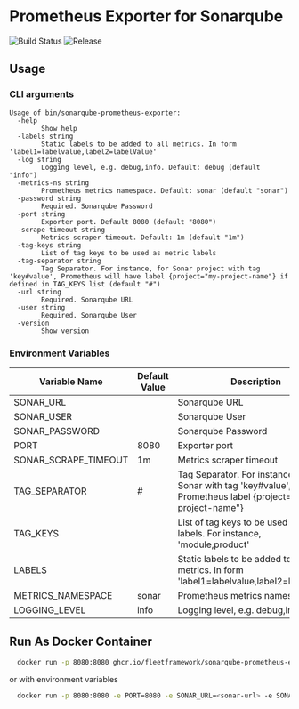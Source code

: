 # Prometheus Exporter for Sonarqube

![Build Status](https://github.com/fleetframework/sonarqube-prometheus-exporter/actions/workflows/build.yml/badge.svg)
![Release](https://img.shields.io/github/v/release/fleetframework/sonarqube-prometheus-exporter)

## Usage

### CLI arguments

```
Usage of bin/sonarqube-prometheus-exporter:
  -help
        Show help
  -labels string
        Static labels to be added to all metrics. In form 'label1=labelvalue,label2=labelValue'
  -log string
        Logging level, e.g. debug,info. Default: debug (default "info")
  -metrics-ns string
        Prometheus metrics namespace. Default: sonar (default "sonar")
  -password string
        Required. Sonarqube Password
  -port string
        Exporter port. Default 8080 (default "8080")
  -scrape-timeout string
        Metrics scraper timeout. Default: 1m (default "1m")
  -tag-keys string
        List of tag keys to be used as metric labels
  -tag-separator string
        Tag Separator. For instance, for Sonar project with tag 'key#value', Prometheus will have label {project="my-project-name"} if defined in TAG_KEYS list (default "#")
  -url string
        Required. Sonarqube URL
  -user string
        Required. Sonarqube User
  -version
        Show version
```

### Environment Variables
| Variable Name        | Default Value | Description                                                                                               |
|----------------------|---------------|-----------------------------------------------------------------------------------------------------------|
| SONAR_URL            |               | Sonarqube URL                                                                                             |
| SONAR_USER           |               | Sonarqube User                                                                                            |
| SONAR_PASSWORD       |               | Sonarqube Password                                                                                        |
| PORT                 | 8080          | Exporter port                                                                                             |
| SONAR_SCRAPE_TIMEOUT | 1m            | Metrics scraper timeout                                                                                   |
| TAG_SEPARATOR        | #             | Tag Separator. For instance, for Sonar with tag 'key#value', Prometheus label {project="my-project-name"} |
| TAG_KEYS             |               | List of tag keys to be used as metric labels. For instance, 'module,product'                              |
| LABELS               |               | Static labels to be added to all metrics. In form 'label1=labelvalue,label2=labelValue'                   |
| METRICS_NAMESPACE    | sonar         | Prometheus metrics namespace                                                                              |
| LOGGING_LEVEL        | info          | Logging level, e.g. debug,info                                                                            |

## Run As Docker Container

```sh
  docker run -p 8080:8080 ghcr.io/fleetframework/sonarqube-prometheus-exporter:v0.0.3 -port 8080 -url <sonar-url> -user <sonar-user> -password <sonar-password>
```

or with environment variables

```sh
  docker run -p 8080:8080 -e PORT=8080 -e SONAR_URL=<sonar-url> -e SONAR_USER=<sonar-user> -e SONAR_PASSWORD=<sonar-password> ghcr.io/fleetframework/sonarqube-prometheus-exporter:v0.0.3
```
